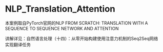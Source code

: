 # NLP_Translation_Attention
本案例取自PyTorch官网的NLP FROM SCRATCH: TRANSLATION WITH A SEQUENCE TO SEQUENCE NETWORK AND ATTENTION

讲解详见：自然语言处理（十四）：从零开始构建使用注意力机制的Seq2Seq网络实现翻译任务
